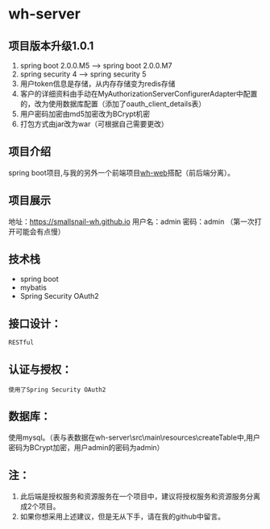 # wh-server

## 项目版本升级1.0.1

1. spring boot 2.0.0.M5 --> spring boot 2.0.0.M7
2. spring security 4 --> spring security 5
3. 用户token信息是存储，从内存存储变为redis存储
4. 客户的详细资料由手动在MyAuthorizationServerConfigurerAdapter中配置的，改为使用数据库配置（添加了oauth_client_details表）
5. 用户密码加密由md5加密改为BCrypt机密
6. 打包方式由jar改为war（可根据自己需要更改）


## 项目介绍

spring boot项目,与我的另外一个前端项目[wh-web](https://github.com/smallsnail-wh/wh-web)搭配（前后端分离）。

## 项目展示

地址：https://smallsnail-wh.github.io
用户名：admin
密码：admin
（第一次打开可能会有点慢）

## 技术栈

 - spring boot
 - mybatis
 - Spring Security OAuth2

## 接口设计：

	RESTful

## 认证与授权：

	使用了Spring Security OAuth2

## 数据库：

使用mysql。（表与表数据在wh-server\src\main\resources\createTable中,用户密码为BCrypt加密，用户admin的密码为admin）

## 注：

 1. 此后端是授权服务和资源服务在一个项目中，建议将授权服务和资源服务分离成2个项目。
 2. 如果你想采用上述建议，但是无从下手，请在我的github中留言。
